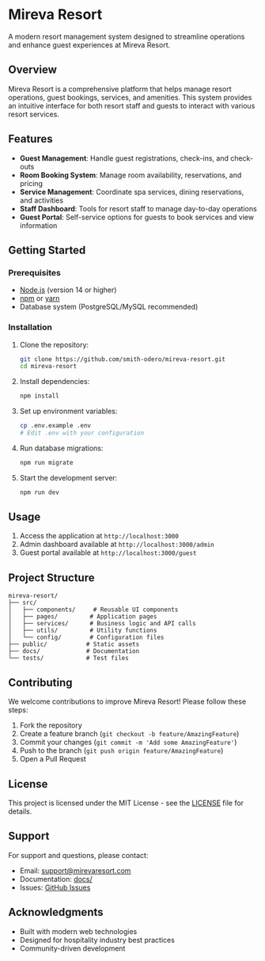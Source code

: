 # Mireva Resort

A modern resort management system designed to streamline operations and enhance guest experiences at Mireva Resort.

## Overview

Mireva Resort is a comprehensive platform that helps manage resort operations, guest bookings, services, and amenities. This system provides an intuitive interface for both resort staff and guests to interact with various resort services.

## Features

- **Guest Management**: Handle guest registrations, check-ins, and check-outs
- **Room Booking System**: Manage room availability, reservations, and pricing
- **Service Management**: Coordinate spa services, dining reservations, and activities
- **Staff Dashboard**: Tools for resort staff to manage day-to-day operations
- **Guest Portal**: Self-service options for guests to book services and view information

## Getting Started

### Prerequisites

- [Node.js](https://nodejs.org/) (version 14 or higher)
- [npm](https://www.npmjs.com/) or [yarn](https://yarnpkg.com/)
- Database system (PostgreSQL/MySQL recommended)

### Installation

1. Clone the repository:
   ```bash
   git clone https://github.com/smith-odero/mireva-resort.git
   cd mireva-resort
   ```

2. Install dependencies:
   ```bash
   npm install
   ```

3. Set up environment variables:
   ```bash
   cp .env.example .env
   # Edit .env with your configuration
   ```

4. Run database migrations:
   ```bash
   npm run migrate
   ```

5. Start the development server:
   ```bash
   npm run dev
   ```

## Usage

1. Access the application at `http://localhost:3000`
2. Admin dashboard available at `http://localhost:3000/admin`
3. Guest portal available at `http://localhost:3000/guest`

## Project Structure

```
mireva-resort/
├── src/
│   ├── components/     # Reusable UI components
│   ├── pages/         # Application pages
│   ├── services/      # Business logic and API calls
│   ├── utils/         # Utility functions
│   └── config/        # Configuration files
├── public/           # Static assets
├── docs/             # Documentation
└── tests/            # Test files
```

## Contributing

We welcome contributions to improve Mireva Resort! Please follow these steps:

1. Fork the repository
2. Create a feature branch (`git checkout -b feature/AmazingFeature`)
3. Commit your changes (`git commit -m 'Add some AmazingFeature'`)
4. Push to the branch (`git push origin feature/AmazingFeature`)
5. Open a Pull Request

## License

This project is licensed under the MIT License - see the [LICENSE](LICENSE) file for details.

## Support

For support and questions, please contact:
- Email: support@mirevaresort.com
- Documentation: [docs/](docs/)
- Issues: [GitHub Issues](https://github.com/smith-odero/mireva-resort/issues)

## Acknowledgments

- Built with modern web technologies
- Designed for hospitality industry best practices
- Community-driven development